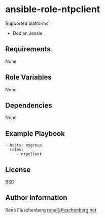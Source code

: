 ansible-role-ntpclient
======================

Supported platforms: 

* Debian Jessie

Requirements
------------

None

Role Variables
--------------

None

Dependencies
------------

None

Example Playbook
----------------

    - hosts: mygroup
      roles:
         - ntpclient

License
-------

BSD

Author Information
------------------

René Fleschenberg <rene@fleschenberg.net>
